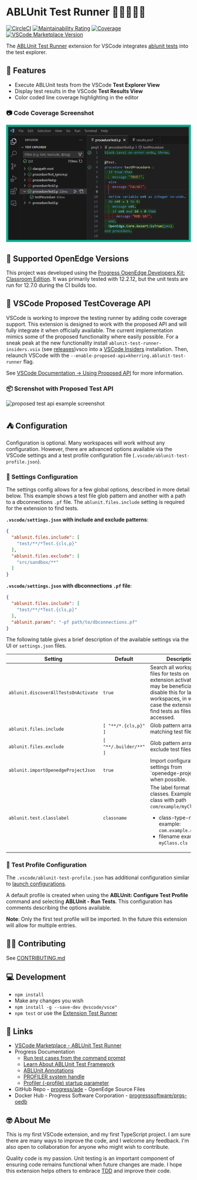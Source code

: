 # ABLUnit Test Runner 🏃‍♂️🏃🏃‍♀️

[![CircleCI](https://img.shields.io/circleci/build/github/kenherring/ablunit-test-runner/main?logo=circleci)](https://dl.circleci.com/status-badge/redirect/gh/kenherring/ablunit-test-runner/tree/main)
[![Maintainability Rating](https://sonarcloud.io/api/project_badges/measure?project=kenherring_ablunit-test-runner&metric=sqale_rating)](https://sonarcloud.io/summary/new_code?id=kenherring_ablunit-test-runner)
[![Coverage](https://sonarcloud.io/api/project_badges/measure?project=kenherring_ablunit-test-runner&metric=coverage)](https://sonarcloud.io/summary/new_code?id=kenherring_ablunit-test-runner)
[![VSCode Marketplace Version](https://img.shields.io/visual-studio-marketplace/v/kherring.ablunit-test-runner?include_prereleases&logo=visual%20studio%20code&logoColor=blue&color=blue)](https://marketplace.visualstudio.com/items?itemName=kherring.ablunit-test-runner)

The [ABLUnit Test Runner](https://github.com/kenherring/ablunit-test-runner/) extension for VSCode integrates [ablunit tests](https://docs.progress.com/bundle/openedge-developer-studio-help-122/page/Learn-About-ABLUnit-Test-Framework.html) into the test explorer.

## 🌴 Features

* Execute ABLUnit tests from the VSCode **Test Explorer View**
* Display test results in the VSCode **Test Results View**
* Color coded line coverage highlighting in the editor

### 📷 Code Coverage Screenshot

![code coverage example screenshot](https://github.com/kenherring/ablunit-test-runner/raw/main/docs/coverage.png)

## 📝 Supported OpenEdge Versions

This project was developed using the [Progress OpenEdge Developers Kit: Classroom Edition](https://www.progress.com/openedge/classroom-edition).  It was primarily tested with 12.2.12, but the unit tests are run for 12.7.0 during the CI builds too.

## 🧪 VSCode Proposed TestCoverage API

VSCode is working to improve the testing runner by adding code coverage support.  This extension is designed to work with the proposed API and will fully integrate it when officially available.  The current implementation mimics some of the proposed functionality where easily possible.  For a sneak peak at the new functionality install `ablunit-test-runner-insiders.vsix` (see [releases](https://github.com/kenherring/ablunit-test-runner/releases))vsco into a [VSCode Insiders](https://code.visualstudio.com/insiders/) installation.  Then, relaunch VSCode with the `--enable-proposed-api=kherring.ablunit-test-runner` flag.

See [VSCode Documentation -> Using Proposed API](https://code.visualstudio.com/api/advanced-topics/using-proposed-api) for more information.

### 📦 Screnshot with Proposed Test API

![proposed test api example screenshot](https://github.com/kenherring/ablunit-test-runner/raw/main/docs/insiders.png)

## ⛺ Configuration

Configuration is optional.  Many workspaces will work without any configuration.  However, there are advanced options available via the VSCode settings and a test profile configuration file (`.vscode/ablunit-test-profile.json`).

### 📐 Settings Configuration

The settings config allows for a few global options, described in more detail below.  This example shows a test file glob pattern and another with a path to a dbconnections `.pf` file.  The `ablunit.files.include` setting is required for the extension to find tests.


**`.vscode/settings.json` with include and exclude patterns**:

```json
{
  "ablunit.files.include": [
    "test/**/*Test.{cls,p}"
  ],
  "ablunit.files.exclude": [
    "src/sandbox/**"
  ]
}
```

**`.vscode/settings.json` with dbconnections `.pf` file**:

```json
{
  "ablunit.files.include": [
    "test/**/*Test.{cls,p}"
  ],
  "ablunit.params": "-pf path/to/dbconnections.pf"
}
```

The following table gives a brief description of the available settings via the UI or `settings.json` files.

| Setting | Default | Description |
| --- | --- | --- |
| `ablunit.discoverAllTestsOnActivate` | `true` | Search all workspace files for tests on extension activation.  It may be beneficial to disable this for large workspaces, in which case the extension will find tests as files are accessed. |
| `ablunit.files.include` | `[ "**/*.{cls,p}" ]` | Glob pattern array matching test files. |
| `ablunit.files.exclude` | `[ "**/.builder/**" ]` | Glob pattern array to exclude test files. |
| `ablunit.importOpenedgeProjectJson` | `true` | Import configuration settings from \`openedge-project.json\` when possible. |
| `ablunit.test.classlabel` | `classname` | The label format for test classes. Example for class with path `com/example/myClass.cls`:<ul><li>class-type-name example: `com.example.myClass`</li><li>filename example: `myClass.cls`</li></ul> |

### 🧪 Test Profile Configuration

The `.vscode/ablunit-test-profile.json` has additional configuration similar to [launch configurations](https://code.visualstudio.com/docs/editor/debugging#_launch-configurations).

A default profile is created when using the **ABLUnit: Configure Test Profile** command and selecting **ABLUnit - Run Tests**.  This configuration has comments describing the options available.

**Note**: Only the first test profile will be imported.  In the future this extension will allow for multiple entries.

## 👷‍♂️ Contributing

See [CONTRIBUTING.md](.github/CONTRIBUTING.md)

## 💻 Development

* `npm install`
* Make any changes you wish
* `npm install -g --save-dev @vscode/vsce"`
* `npm test` or use the [Extension Test Runner](https://marketplace.visualstudio.com/items?itemName=ms-vscode.extension-test-runner)

## 🔗 Links

* [VSCode Marketplace - ABLUnit Test Runner](https://marketplace.visualstudio.com/items?itemName=kherring.ablunit-test-runner)
* Progress Documentation
  * [Run test cases from the command prompt](https://docs.progress.com/bundle/openedge-developer-studio-help/page/Run-test-cases-from-the-command-prompt.html)
  * [Learn About ABLUnit Test Framework](https://docs.progress.com/bundle/openedge-developer-studio-help/page/Learn-About-ABLUnit-Test-Framework.html)
  * [ABLUnit Annotations](https://docs.progress.com/bundle/openedge-developer-studio-help/page/Annotations-supported-with-ABLUnit.html)
  * [PROFILER system handle](https://docs.progress.com/bundle/abl-reference/page/PROFILER-system-handle.html)
  * [Profiler (-profile) startup parameter](https://docs.progress.com/bundle/openedge-startup-and-parameter-reference/page/Profiler-profile.html)
* GitHub Repo - [progress/ade](https://github.com/progress/ADE) - OpenEdge Source Files
* Docker Hub - Progress Software Corporation - [progresssoftware/prgs-oedb](https://hub.docker.com/r/progresssoftware/prgs-oedb)

## 🤓 About Me

This is my first VSCode extension, and my first TypeScript project. I am sure there are many ways to improve the code, and I welcome any feedback.  I'm also open to collaboration for anyone who might wish to contribute.

Quality code is my passion.  Unit testing is an important component of ensuring code remains functional when future changes are made.  I hope this extension helps others to embrace [TDD](https://en.wikipedia.org/wiki/Test-driven_development) and improve their code.
